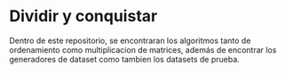# Dividir y conquistar 
Dentro de este repositorio, se encontraran los algoritmos tanto de ordenamiento como multiplicacion de matrices, además de encontrar los generadores de dataset como tambien los datasets de prueba.
